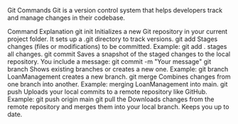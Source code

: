  Git Commands
Git is a version control system that helps developers track and manage changes in their codebase.

Command	Explanation
git init	 Initializes a new Git repository in your current project folder. It sets up a .git directory to track versions.
git add  	Stages changes (files or modifications) to be committed. Example: git add . stages all changes.
git commit	 Saves a snapshot of the staged changes to the local repository. You include a message: git commit -m "Your message"
git branch	 Shows existing branches or creates a new one. Example: git branch LoanManagement creates a new branch.
git merge	 Combines changes from one branch into another. Example: merging LoanManagement into main.
git push 	Uploads your local commits to a remote repository like GitHub. Example: git push origin main
git pull the 	Downloads changes from the remote repository and merges them into your local branch. Keeps you up to date.

